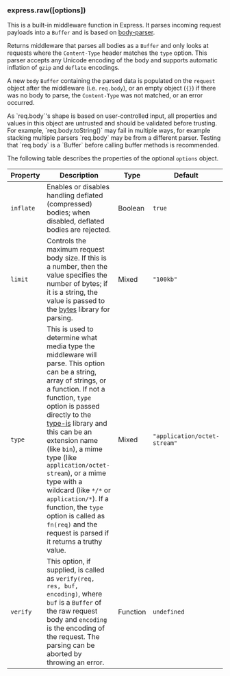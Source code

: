<h3 id='express.raw' class='h2'>express.raw([options])</h3>

This is a built-in middleware function in Express. It parses incoming request
payloads into a `Buffer` and is based on
[body-parser](/resources/middleware/body-parser.html).

Returns middleware that parses all bodies as a `Buffer` and only looks at requests
where the `Content-Type` header matches the `type` option. This parser accepts
any Unicode encoding of the body and supports automatic inflation of `gzip` and
`deflate` encodings.

A new `body` `Buffer` containing the parsed data is populated on the `request`
object after the middleware (i.e. `req.body`), or an empty object (`{}`) if
there was no body to parse, the `Content-Type` was not matched, or an error
occurred.

<div class="doc-box doc-warn" markdown="1">
As `req.body`'s shape is based on user-controlled input, all properties and
values in this object are untrusted and should be validated before trusting.
For example, `req.body.toString()` may fail in multiple ways, for example
stacking multiple parsers `req.body` may be from a different parser. Testing
that `req.body` is a `Buffer` before calling buffer methods is recommended.
</div>

The following table describes the properties of the optional `options` object.

| Property  | Description                                                           |   Type      | Default         |
|-----------|-----------------------------------------------------------------------|-------------|-----------------|
| `inflate` | Enables or disables handling deflated (compressed) bodies; when disabled, deflated bodies are rejected. | Boolean | `true` |
| `limit`   | Controls the maximum request body size. If this is a number, then the value specifies the number of bytes; if it is a string, the value is passed to the [bytes](https://www.npmjs.com/package/bytes) library for parsing. | Mixed | `"100kb"` |
| `type`    | This is used to determine what media type the middleware will parse. This option can be a string, array of strings, or a function. If not a function, `type` option is passed directly to the [type-is](https://www.npmjs.org/package/type-is#readme) library and this can be an extension name (like `bin`), a mime type (like `application/octet-stream`), or a mime type with a wildcard (like `*/*` or `application/*`). If a function, the `type` option is called as `fn(req)` and the request is parsed if it returns a truthy value. | Mixed | `"application/octet-stream"` |
| `verify`  | This option, if supplied, is called as `verify(req, res, buf, encoding)`, where `buf` is a `Buffer` of the raw request body and `encoding` is the encoding of the request. The parsing can be aborted by throwing an error. | Function | `undefined` |
